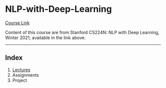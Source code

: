 # NLP-with-Deep-Learning

[Course Link](https://youtube.com/playlist?list=PLoROMvodv4rMFqRtEuo6SGjY4XbRIVRd4&si=HkwyyZNW6WCCxNj5)  

Content of this course are from Stanford CS224N: NLP with Deep Learning, Winter 2021, available in the link above.

_____

## Index

1. [Lectures](./class/README.md)
2. Assignments
3. Project  
